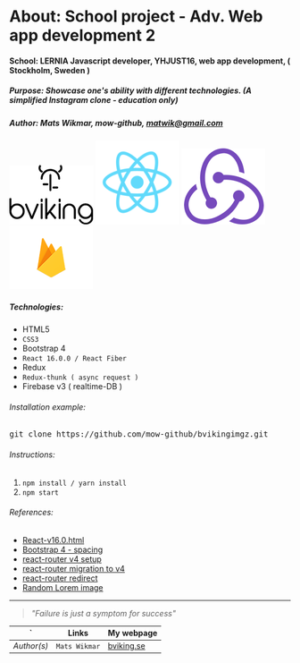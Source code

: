 # About: School project - Adv. Web app development 2
#### School: LERNIA Javascript developer, YHJUST16, web app development, ( Stockholm, Sweden )
##### Purpose: Showcase one's ability with different technologies. (A simplified Instagram clone - education only)
##### Author: Mats Wikmar, mow-github, matwik@gmail.com

![bviking](img/bVikingFullBlack-logo-150x150.png)
![react-logo-150x150](img/react-logo-150x150.png)
![redux-logo-150x150](img/redux-logo-150x150.png)
![firebase-logo-150x150](img/firebase-logo-150x150.png)

##### Technologies:
* HTML5
* `CSS3`
* Bootstrap 4
* `React 16.0.0 / React Fiber`
* Redux
* `Redux-thunk ( async request )`
* Firebase v3 ( realtime-DB )

###### Installation example:
<pre>git clone https://github.com/mow-github/bvikingimgz.git</pre>

###### Instructions:
1. `npm install / yarn install`
1. `npm start`

###### References:
* [React-v16.0.html](https://reactjs.org/blog/2017/09/26/react-v16.0.html)
* [Bootstrap 4 - spacing](https://v4-alpha.getbootstrap.com/utilities/spacing/)
* [react-router v4 setup](https://medium.com/@pshrmn/a-simple-react-router-v4-tutorial-7f23ff27adf)
* [react-router migration to v4](https://github.com/ReactTraining/react-router/blob/25776d4dc89b8fb2f575884749766355992116b5/packages/react-router/docs/guides/migrating.md#the-router)
* [react-router redirect](https://stackoverflow.com/questions/43230194/how-to-use-redirect-in-the-new-react-router-dom-of-reactjs)
* [Random Lorem image](https://picsum.photos/)

<hr>

> _"Failure is just a symptom for success"_

`          | Links          | My webpage                              |
---------- | -------------- | --------------------------------------- |
*Author(s)*| `Mats Wikmar`  | [bviking.se](https://www.bviking.se)    |